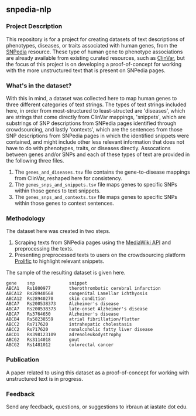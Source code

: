 ## snpedia-nlp

### Project Description

This repository is for a project for creating datasets of text descriptions of phenotypes, diseases, or traits associated with human genes, from the [SNPedia](https://www.snpedia.com/) resource. These type of human gene to phenotype associations are already available from existing curated resources, such as [ClinVar](https://www.ncbi.nlm.nih.gov/clinvar/), but the focus of this project is on developing a proof-of-concept for working with the more unstructured text that is present on SNPedia pages. 

### What's in the dataset?

With this in mind, a dataset was collected here to map human genes to three different categories of text strings. The types of text strings included here, in order from most-structured to least-structed are 'diseases', which are strings that come directly from ClinVar mappings, 'snippets', which are substrings of SNP descriptions from SNPedia pages identified through crowdsourcing, and lastly 'contexts', which are the sentences from those SNP descriptions from SNPedia pages in which the identified snippets were contained, and might include other less relevant information that does not have to do with phenotypes, traits, or diseases directly. Assocations between genes and/or SNPs and each of these types of text are provided in the following three files.

1. The `genes_and_diseases.tsv` file contains the gene-to-disease mappings from ClinVar, reshaped here for consistency.
2. The `genes_snps_and_snippets.tsv` file maps genes to specific SNPs within those genes to text snippets.
3. The `genes_snps_and_contexts.tsv` file maps genes to specific SNPs within those genes to context sentences.

### Methodology

The dataset here was created in two steps.

1. Scraping texts from SNPedia pages using the [MediaWiki API](https://www.mediawiki.org/wiki/API:Main_page) and preprocessing the texts.
2. Presenting preprocessed texts to users on the crowdsourcing platform [Prolific](https://www.prolific.co/) to highlight relevant snippets.

The sample of the resulting dataset is given here.
```
gene    snp             snippet
ABCA1   Rs1800977       therothrombotic cerebral infarction
ABCA12  Rs28940568      congenital Lamellar ichthyosis
ABCA12  Rs28940270      skin condition
ABCA7   Rs200538373     Alzheimer's disease
ABCA7   Rs200538373     late-onset Alzheimer's disease 
ABCA7   Rs3764650       Alzheimer's disease
ABCB4   Rs58238559      atrial fibrillation/flutter
ABCC2   Rs717620        intrahepatic cholestasis
ABCC2   Rs717620        nonalcoholic fatty liver disease
ABCD1   Rs398123109     adrenoleukodystrophy
ABCG2   Rs3114018       gout
ABCG2   Rs1481012       colorectal cancer
```


### Publication
A paper related to using this dataset as a proof-of-concept for working with unstructured text is in progress.




### Feedback
Send any feedback, questions, or suggestions to irbraun at iastate dot edu.
